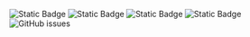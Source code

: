 ![Static Badge](https://img.shields.io/badge/blacklists-61-000000) ![Static Badge](https://img.shields.io/badge/blacklisted-2944572-cc0000) ![Static Badge](https://img.shields.io/badge/whitelisted-2250-00CC00) ![Static Badge](https://img.shields.io/badge/streaming_blacklist-28107-000000) ![GitHub issues](https://img.shields.io/github/issues/fabriziosalmi/blacklists)
